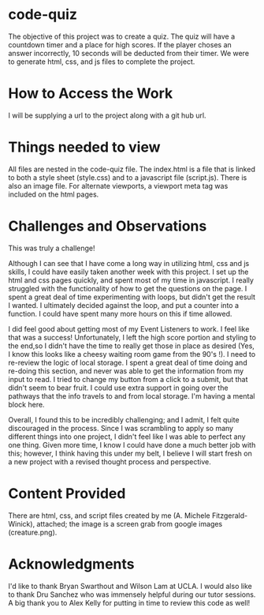 # code-quiz

The objective of this project was to create a quiz.  The quiz will have a countdown timer and a place for high scores.  If the player choses an answer incorrectly, 10 seconds will be deducted from their timer. We were to generate html, css, and js files to complete the project.

# How to Access the Work

I will be supplying a url to the project along with a git hub url.  

# Things needed to view

All files are nested in the code-quiz file.  The index.html is a file that is linked to both a style sheet (style.css) and to a javascript file (script.js).  There is also an image file.  For alternate viewports, a viewport meta tag was included on the html pages.

# Challenges and Observations

This was truly a challenge!

Although I can see that I have come a long way in utilizing html, css and js skills, I could have easily taken another week with this project.  I set up the html and css pages quickly, and spent most of my time in javascript.  I really struggled with the functionality of how to get the questions on the page.  I spent a great deal of time experimenting with loops, but didn't get the result I wanted.  I ultimately decided against the loop, and put a counter into a function.  I could have spent many more hours on this if time allowed.

I did feel good about getting most of my Event Listeners to work.  I feel like that was a success!  Unfortunately, I left the high score portion and styling to the end,so I didn't have the time to really get those in place as desired (Yes, I know this looks like a cheesy waiting room game from the 90's !).  I need to re-review the logic of local storage.  I spent a great deal of time doing and re-doing this section, and never was able to get the information from my input to read.  I tried to change my button from a click to a submit, but that didn't seem to bear fruit.  I could use extra support in going over the pathways that the info travels to and from local storage.  I'm having a mental block here.

Overall, I found this to be incredibly challenging; and I admit, I felt quite discouraged in the process. Since I was scrambling to apply so many different things into one project, I didn't feel like I was able to perfect any one thing.  Given more time, I know I could have done a much better job with this; however, I think having this under my belt, I believe I will start fresh on a new project with a revised thought process and perspective.

# Content Provided

There are html, css, and script files created by me (A. Michele Fitzgerald-Winick), attached; the image is a screen grab from google images (creature.png). 


# Acknowledgments

I'd like to thank Bryan Swarthout and Wilson Lam at UCLA.  I would also like to thank Dru Sanchez who was immensely helpful during our tutor sessions.  A big thank you to Alex Kelly for putting in time to review this code as well!


